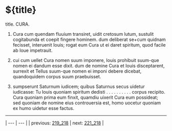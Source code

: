 # ${title}

title. CURA.



1. Cura cum quendam fluuium transiret, uidit cretosum lutum, sustulit cogitabunda et coepit fingere hominem. dum deliberat se+cum quidnam fecisset, interuenit Iouis; rogat eum Cura ut ei daret spiritum, quod facile ab Ioue impetrauit.



2. cui cum uellet Cura nomen suum imponere, Iouis prohibuit suum-que nomen ei dandum esse dixit. dum de nomine Cura et Iouis disceptarent, surrexit et Tellus suum-que nomen ei imponi debere dicebat, quandoquidem corpus suum praebuisset.



3. sumpserunt Saturnum iudicem; quibus Saturnus secus uidetur iudicasse: Tu Iouis quoniam spiritum dedisti . . . . . . . . . . corpus recipito. Cura quoniam prima eum finxit, quamdiu uixerit Cura eum possideat; sed quoniam de nomine eius controuersia est, homo uocetur quoniam ex humo uidetur esse factus.



---

| --- | --- |
| previous: [219_218](../219_218/) | next: [221_218](../221_218/) |